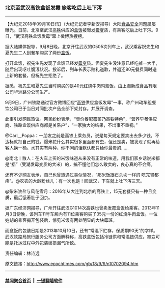 ### 北京至武汉高铁盒饭发霉 旅客吃后上吐下泻
------------------------

<p>【大纪元2018年09月10日讯】（大纪元记者李新安报导）大陆<a href="http://www.epochtimes.com/gb/tag/%E9%A3%9F%E5%93%81%E5%AE%89%E5%85%A8.html">食品安全</a>问题屡屡曝光。日前，北京至武汉<a href="http://www.epochtimes.com/gb/tag/%E9%AB%98%E9%93%81.html">高铁</a>供应的<a href="http://www.epochtimes.com/gb/tag/%E7%9B%92%E9%A5%AD.html">盒饭</a>被曝发<a href="http://www.epochtimes.com/gb/tag/%E9%9C%89%E5%8F%98.html">霉变</a>质，有乘客吃后上吐下泻。9日，“武汉高铁盒饭发霉”窜上微博热搜榜。</p>
<p>据大陆媒体报导，9月8日晚，北京开往武汉的G505次列车上，武汉乘客祝先生和夏先生二人到餐车购买了两份<a href="http://www.epochtimes.com/gb/tag/%E7%9B%92%E9%A5%AD.html">盒饭</a>。</p>
<p>打开盒饭，祝先生先发现了盒饭已经发<a href="http://www.epochtimes.com/gb/tag/%E9%9C%89%E5%8F%98.html">霉变</a>质。但夏先生没注意已经吃掉一大半，随后出现呕吐腹泻状况。投诉后，列车长表示赔礼道歉，并退还80元餐费同时送上新的套餐，但祝先生拒绝了。</p>
<p>据悉，祝先生和夏先生当时购买的是40元红烧牛肉鸡翅饭，由上海新成食品有限公司华洲路分公司生产。</p>
<p>9月9日，广州铁路通过官方微博回应“<a href="http://www.epochtimes.com/gb/tag/%E9%AB%98%E9%93%81.html">高铁</a>供应盒饭发霉”一事，称广州动车组餐饮公司已于当日对同批次产品全部下架封存，并展开调查。</p>
<p>此事引发网民热议。网民纷纷表示，“贵价餐配霉菜乃高铁特色”，“营养早餐供应商、铁路盒饭供应商都是关系户”，“一家独大的结果，不岀事不重视。”</p>
<p>@Carl__Poppa：一朋友之前是高铁上乘务员，说是每天规定要卖出去多少钱，不达标就扣自己的钱。爆米花什么其实很多里面都有虫，但还是卖，被发现了就再给客人换一桶。水其实有两种，你不问的话默认都只给你最贵的……</p>
<p>@南北丨散人：在火车上买的米饭味道从来没有正常的味道，用我们家乡话说米都是“捂”（受潮发霉变质的大米）的，搞不懂他们怎么敢卖的，良心真的不会痛。</p>
<p>还有不少网友表示，自己也曾遭遇过类似情况，“那米饭跟石头块一样的 吃完胃都疼”。@农农的大龄粉丝儿：有一次也是！回武汉，下车就上吐下泻三天。</p>
<p>@柴米油盐与风花雪月：2016年从大连到北京的高铁上，15元套餐只有一种且变质，最后饿著肚子回京。</p>
<p>据广东经济网报导，广州开往武汉G1014次高铁也曾卖发霉盒饭给乘客。2013年11月3日傍晚，该列车11号车厢内有11位乘客购买了35元一份的红烧牛肉盒饭。一位姓胡的乘客揭开包装后，惊见米饭有两处明显的大块霉斑。</p>
<p>而盒饭的包装日期是2013年10月10日，还有“常温下贮存，保质期90天”的字样。武汉铁路局旅行服务公司方面解释称，高铁盒饭包括冷链供和常温链供应，霉变可能是托运过程中外包装破损漏气所致。</p>
<p>责任编辑：林诗远</p>

原文链接：http://www.epochtimes.com/gb/18/9/9/n10702094.htm


------------------------
#### [禁闻聚合首页](https://github.com/gfw-breaker/banned-news/blob/master/README.md) &nbsp;|&nbsp;  [一键翻墙软件](https://github.com/gfw-breaker/nogfw/blob/master/README.md)